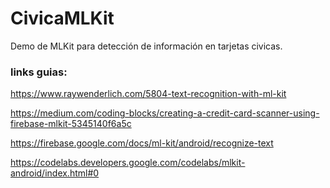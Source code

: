 # CivicaMLKit
Demo de MLKit para detección de información en tarjetas civicas.

### links guias:

https://www.raywenderlich.com/5804-text-recognition-with-ml-kit

https://medium.com/coding-blocks/creating-a-credit-card-scanner-using-firebase-mlkit-5345140f6a5c

https://firebase.google.com/docs/ml-kit/android/recognize-text

https://codelabs.developers.google.com/codelabs/mlkit-android/index.html#0

